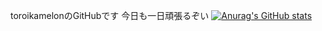 toroikamelonのGitHubです
今日も一日頑張るぞい
[![Anurag's GitHub stats](https://github-readme-stats.vercel.app/api?username=)](https://github.com/anuraghazra/github-readme-stats)

